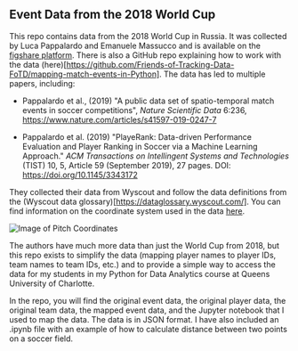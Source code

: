 ## Event Data from the 2018 World Cup

This repo contains data from the 2018 World Cup in Russia. It was collected by Luca Pappalardo and Emanuele Massucco and is available on the [figshare platform](https://figshare.com/collections/Soccer_match_event_dataset/4415000/5). There is also a GitHub repo explaining how to work with the data (here)[https://github.com/Friends-of-Tracking-Data-FoTD/mapping-match-events-in-Python]. The data has led to multiple papers, including:

- Pappalardo et al., (2019) "A public data set of spatio-temporal match events in soccer competitions", _Nature Scientific Data_ 6:236, https://www.nature.com/articles/s41597-019-0247-7

- Pappalardo et al. (2019) "PlayeRank: Data-driven Performance Evaluation and Player Ranking in Soccer via a Machine Learning Approach." _ACM Transactions on Intellingent Systems and Technologies_ (TIST) 10, 5, Article 59 (September 2019), 27 pages. DOI: https://doi.org/10.1145/3343172

They collected their data from Wyscout and follow the data definitions from the (Wyscout data glossary)[https://dataglossary.wyscout.com/]. You can find information on the coordinate system used in the data [here](https://apidocs.wyscout.com/#section/Data-glossary-and-definitions/Pitch-coordinates).

![Image of Pitch Coordinates](https://apidocs.wyscout.com/assets/images/WyscoutDataCoordinates.png)

The authors have much more data than just the World Cup from 2018, but this repo exists to simplify the data (mapping player names to player IDs, team names to team IDs, etc.) and to provide a simple way to access the data for my students in my Python for Data Analytics course at Queens University of Charlotte.

In the repo, you will find the original event data, the original player data, the original team data, the mapped event data, and the Jupyter notebook that I used to map the data. The data is in JSON format. I have also included an .ipynb file with an example of how to calculate distance between two points on a soccer field.

